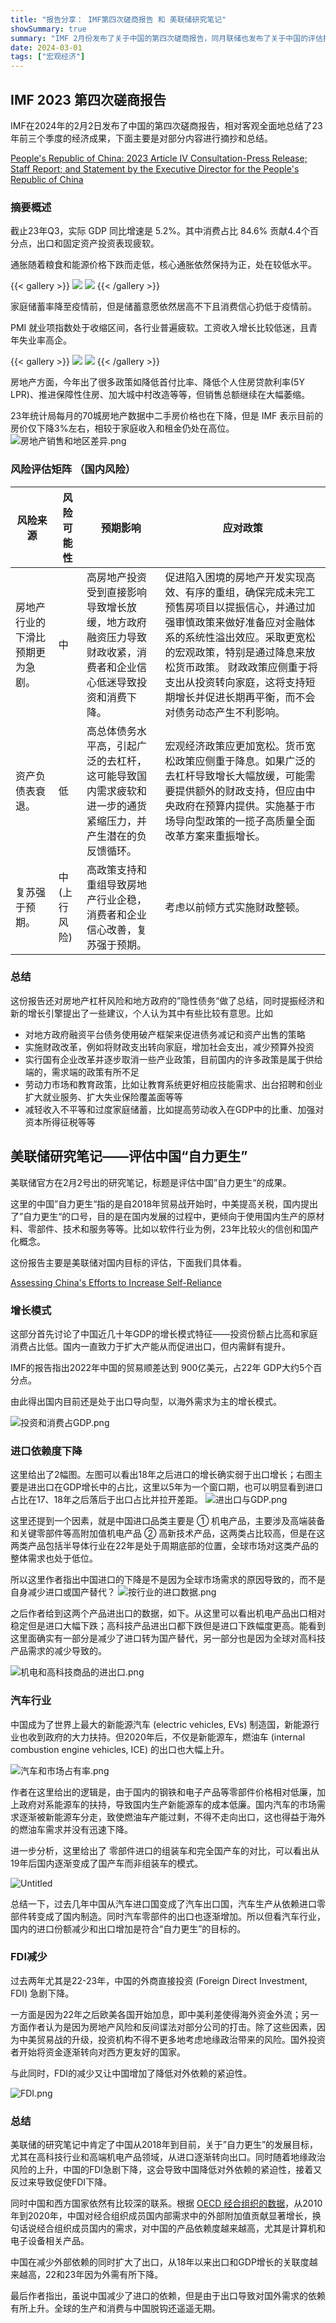 ```yaml
---
title: "报告分享： IMF第四次磋商报告 和 美联储研究笔记"
showSummary: true
summary: "IMF 2月份发布了关于中国的第四次磋商报告，同月联储也发布了关于中国的评估报告，对里面的内容做一个大体梳理。"
date: 2024-03-01
tags: ["宏观经济"]
---
```



## IMF 2023 第四次磋商报告

IMF在2024年的2月2日发布了中国的第四次磋商报告，相对客观全面地总结了23年前三个季度的经济成果，下面主要是对部分内容进行摘抄和总结。

[People's Republic of China: 2023 Article IV Consultation-Press Release; Staff Report; and Statement by the Executive Director for the People's Republic of China](https://www.imf.org/en/Publications/CR/Issues/2024/02/01/People-s-Republic-of-China-2023-Article-IV-Consultation-Press-Release-Staff-Report-and-544379)

### 摘要概述

截止23年Q3，实际 GDP 同比增速是 5.2%。其中消费占比 84.6% 贡献4.4个百分点，出口和固定资产投资表现疲软。

通胀随着粮食和能源价格下跌而走低，核心通胀依然保持为正，处在较低水平。

{{< gallery >}}
<img src="img%2F%E6%94%AF%E5%87%BA%E5%AF%B9GDP%E7%9A%84%E8%B4%A1%E7%8C%AE.png" class="grid-w50 " />
<img src="img/CPI%E9%80%9A%E8%83%80.png" class="grid-w50 " />
{{< /gallery >}}


家庭储蓄率降至疫情前，但是储蓄意愿依然居高不下且消费信心扔低于疫情前。

PMI 就业项指数处于收缩区间，各行业普遍疲软。工资收入增长比较低迷，且青年失业率高企。

{{< gallery >}}
<img src="img%2F%E6%B6%88%E8%B4%B9%E4%BF%A1%E5%BF%83%E5%92%8C%E5%82%A8%E8%93%84%E6%AC%B2%E6%9C%9B.png" class="grid-w50 " />
<img src="img%2F%E6%8C%89%E8%A1%8C%E4%B8%9A%E5%88%92%E5%88%86%E7%9A%84%E5%B0%B1%E4%B8%9APMI.png" class="grid-w50 " />
{{< /gallery >}}

房地产方面，今年出了很多政策如降低首付比率、降低个人住房贷款利率(5Y LPR)、推进保障性住房、加大城中村改造等等，但销售总额继续在大幅萎缩。

23年统计局每月的70城房地产数据中二手房价格也在下降，但是 IMF 表示目前的房价仅下降3%左右，相较于家庭收入和租金仍处在高位。
![房地产销售和地区差异.png](img%2F%E6%88%BF%E5%9C%B0%E4%BA%A7%E9%94%80%E5%94%AE%E5%92%8C%E5%9C%B0%E5%8C%BA%E5%B7%AE%E5%BC%82.png)

### 风险评估矩阵 （国内风险）

| 风险来源 | 风险可能性 | 预期影响 | 应对政策 |
| --- | --- | --- | --- |
| 房地产行业的下滑比预期更为急剧。 | 中 | 高房地产投资受到直接影响导致增长放缓，地方政府融资压力导致财政收紧，消费者和企业信心低迷导致投资和消费下降。 | 促进陷入困境的房地产开发实现高效、有序的重组，确保完成未完工预售房项目以提振信心，并通过加强审慎政策来做好准备应对金融体系的系统性溢出效应。采取更宽松的宏观政策，特别是通过降息来放松货币政策。 财政政策应侧重于将支出从投资转向家庭，这将支持短期增长并促进长期再平衡，而不会对债务动态产生不利影响。 |
| 资产负债表衰退。 | 低 | 高总体债务水平高，引起广泛的去杠杆，这可能导致国内需求疲软和进一步的通货紧缩压力，并产生潜在的负反馈循环。 | 宏观经济政策应更加宽松。货币宽松政策应侧重于降息。如果广泛的去杠杆导致增长大幅放缓，可能需要提供额外的财政支持，但应由中央政府在预算内提供。实施基于市场导向型政策的一揽子高质量全面改革方案来重振增长。 |
| 复苏强于预期。 | 中 (上行风险) | 高政策支持和重组导致房地产行业企稳，消费者和企业信心改善，复苏强于预期。 | 考虑以前倾方式实施财政整顿。 |

### 总结

这份报告还对房地产杠杆风险和地方政府的”隐性债务“做了总结，同时提振经济和新的增长引擎提出了一些建议，个人认为其中有些比较有意思。比如

- 对地方政府融资平台债务使用破产框架来促进债务减记和资产出售的策略
- 实施财政改革，例如将财政支出转向家庭，增加社会支出，减少预算外投资
- 实行国有企业改革并逐步取消一些产业政策，目前国内的许多政策是属于供给端的，需求端的政策有所不足
- 劳动力市场和教育政策，比如让教育系统更好相应技能需求、出台招聘和创业扩大就业服务、扩大失业保险覆盖面等等
- 减轻收入不平等和过度家庭储蓄，比如提高劳动收入在GDP中的比重、加强对资本所得征税等等

## 美联储研究笔记——评估中国“自力更生”

美联储官方在2月2号出的研究笔记，标题是评估中国”自力更生“的成果。

这里的中国”自力更生“指的是自2018年贸易战开始时，中美提高关税，国内提出了”自力更生“的口号，目的是在国内发展的过程中，更倾向于使用国内生产的原材料、零部件、技术和服务等等。比如以软件行业为例，23年比较火的信创和国产化概念。

这份报告主要是美联储对国内目标的评估，下面我们具体看。

[Assessing China's Efforts to Increase Self-Reliance](https://www.federalreserve.gov/econres/notes/feds-notes/assessing-chinas-efforts-to-increase-self-reliance-20240202.html)

### 增长模式

这部分首先讨论了中国近几十年GDP的增长模式特征——投资份额占比高和家庭消费占比低。国内一直致力于扩大产能从而促进出口，但内需鲜有提升。

IMF的报告指出2022年中国的贸易顺差达到 900亿美元，占22年 GDP大约5个百分点。

由此得出国内目前还是处于出口导向型，以海外需求为主的增长模式。

![投资和消费占GDP.png](img%2F%E6%8A%95%E8%B5%84%E5%92%8C%E6%B6%88%E8%B4%B9%E5%8D%A0GDP.png)

### 进口依赖度下降

这里给出了2幅图。左图可以看出18年之后进口的增长确实弱于出口增长；右图主要是进出口在GDP增长中的占比，这里以5年为一个窗口期，也可以明显看到进口占比在17、18年之后落后于出口占比并拉开差距。
![进出口与GDP.png](img%2F%E8%BF%9B%E5%87%BA%E5%8F%A3%E4%B8%8EGDP.png)

这里还提到一个因素，就是中国进口品类主要是 ① 机电产品，主要涉及高端装备和关键零部件等高附加值机电产品 ② 高新技术产品，这两类占比较高，但是在这两类产品包括半导体行业在22年是处于周期底部的位置，全球市场对这类产品的整体需求也处于低位。

所以这里作者指出中国进口的下降是不是因为全球市场需求的原因导致的，而不是自身减少进口或国产替代？
![按行业的进口数据.png](img%2F%E6%8C%89%E8%A1%8C%E4%B8%9A%E7%9A%84%E8%BF%9B%E5%8F%A3%E6%95%B0%E6%8D%AE.png)

之后作者给到这两个产品进出口的数据，如下。从这里可以看出机电产品出口相对稳定但是进口大幅下跌；高科技产品进出口都下跌但是进口下跌幅度更高。能看到这里面确实有一部分是减少了进口转为国产替代，另一部分也是因为全球对高科技产品需求的减少导致的。

![机电和高科技商品的进出口.png](img%2F%E6%9C%BA%E7%94%B5%E5%92%8C%E9%AB%98%E7%A7%91%E6%8A%80%E5%95%86%E5%93%81%E7%9A%84%E8%BF%9B%E5%87%BA%E5%8F%A3.png)

### 汽车行业

中国成为了世界上最大的新能源汽车 (electric vehicles, EVs) 制造国，新能源行业也收到政府的大力扶持。但2020年后，不仅是新能源车，燃油车 (internal combustion engine vehicles, ICE) 的出口也大幅上升。

![汽车和市场占有率.png](img%2F%E6%B1%BD%E8%BD%A6%E5%92%8C%E5%B8%82%E5%9C%BA%E5%8D%A0%E6%9C%89%E7%8E%87.png)

作者在这里给出的逻辑是，由于国内的钢铁和电子产品等零部件价格相对低廉，加上政府对系能源车的扶持，导致国内生产新能源车的成本低廉。国内汽车的市场需求逐渐被新能源车分走，致使燃油车产能过剩，不得不走向出口，这也得益于海外的燃油车需求并没有迅速下降。

进一步分析，这里给出了 零部件进口的组装车和完全国产车的对比，可以看出从19年后国内逐渐变成了国产车而非组装车的模式。

![Untitled](img/纯国产和组装车占比.png)

总结一下，过去几年中国从汽车进口国变成了汽车出口国，汽车生产从依赖进口零部件转变成了国内制造。同时汽车零部件的出口也逐渐增加。所以但看汽车行业，国内的进口份额减少和出口增加是符合“自力更生”的目标的。

### FDI减少

过去两年尤其是22-23年，中国的外商直接投资 (Foreign Direct Investment, FDI) 急剧下降。

一方面是因为22年之后欧美各国开始加息，即中美利差使得海外资金外流；另一方面作者认为是因为房地产风险和反间谍法对部分公司的打击。除了这些因素，因为中美贸易战的升级，投资机构不得不更多地考虑地缘政治带来的风险。国外投资者开始将资金逐渐转向对西方更友好的国家。

与此同时，FDI的减少又让中国增加了降低对外依赖的紧迫性。

![FDI.png](img/FDI.png)

### 总结

美联储的研究笔记中肯定了中国从2018年到目前，关于”自力更生”的发展目标，尤其在高科技行业和高端机电产品领域，从进口逐渐转向出口。同时随着地缘政治风险的上升，中国的FDI急剧下降，这会导致中国降低对外依赖的紧迫性，接着又反过来导致促使FDI下降。

同时中国和西方国家依然有比较深的联系。根据 [OECD 经合组织的数据](https://stats.oecd.org/)，从2010年到2020年，中国对经合组织成员国内部需求中的外部附加值贡献显著增长，换句话说经合组织成员国内的需求，对中国的产品依赖度越来越高，尤其是计算机和电子设备相关产品。

中国在减少外部依赖的同时扩大了出口，从18年以来出口和GDP增长的关联度越来越高，22和23年因为外需有所下降。

最后作者指出，虽说中国减少了进口的依赖，但是由于出口导致对国外需求的依赖有所上升。全球的生产和消费与中国脱钩还遥遥无期。